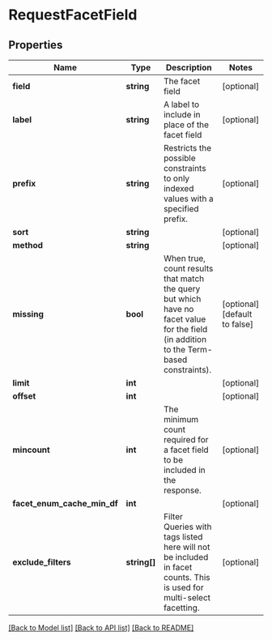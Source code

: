 # RequestFacetField

## Properties
Name | Type | Description | Notes
------------ | ------------- | ------------- | -------------
**field** | **string** | The facet field | [optional] 
**label** | **string** | A label to include in place of the facet field | [optional] 
**prefix** | **string** | Restricts the possible constraints to only indexed values with a specified prefix. | [optional] 
**sort** | **string** |  | [optional] 
**method** | **string** |  | [optional] 
**missing** | **bool** | When true, count results that match the query but which have no facet value for the field (in addition to the Term-based constraints). | [optional] [default to false]
**limit** | **int** |  | [optional] 
**offset** | **int** |  | [optional] 
**mincount** | **int** | The minimum count required for a facet field to be included in the response. | [optional] 
**facet_enum_cache_min_df** | **int** |  | [optional] 
**exclude_filters** | **string[]** | Filter Queries with tags listed here will not be included in facet counts. This is used for multi-select facetting. | [optional] 

[[Back to Model list]](../README.md#documentation-for-models) [[Back to API list]](../README.md#documentation-for-api-endpoints) [[Back to README]](../README.md)



